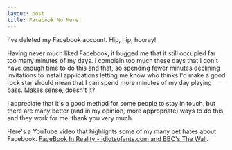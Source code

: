 ```yaml
---
layout: post
title: Facebook No More!
---
```





I've deleted my Facebook account. Hip, hip, hooray!


Having never much liked Facebook, it bugged me that it still occupied far too
many minutes of my days. I complain too much these days that I don't have enough
time to do this and that, so spending fewer minutes declining invitations to
install applications letting me know who thinks I'd make a good rock star should
mean that I can spend more minutes of my day playing bass. Makes sense, doesn't
it?


I appreciate that it's a good method for some people to stay in touch, but there
are many better (and in my opinion, more appropriate) ways to do this and they
work for me, thank you very much.


Here's a YouTube video that highlights some of my many pet hates about Facebook.
[FaceBook In Reality - idiotsofants.com and BBC's The
Wall](http://www.youtube.com/watch?v=nrlSkU0TFLs).

